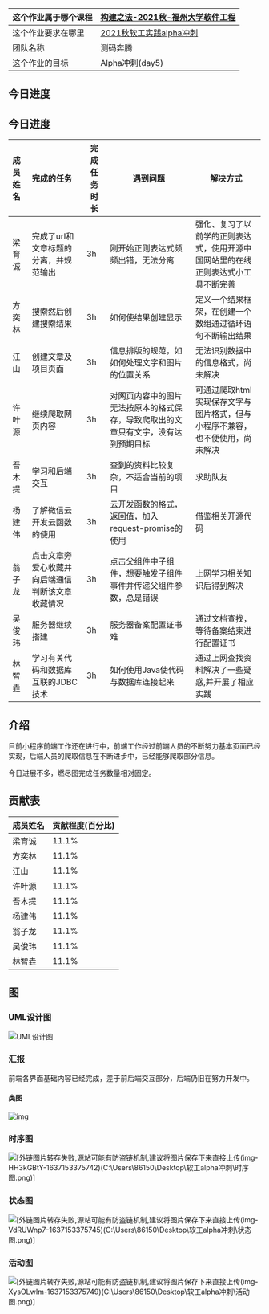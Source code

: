 | 这个作业属于哪个课程 | [构建之法-2021秋-福州大学软件工程](https://bbs.csdn.net/forums/fzuSoftwareEngineering2021) |
| -------------------- | ------------------------------------------------------------ |
| 这个作业要求在哪里   | [2021秋软工实践alpha冲刺](https://bbs.csdn.net/topics/603251837) |
| 团队名称             | 测码奔腾                                                     |
| 这个作业的目标       | Alpha冲刺(day5)                                              |

## 今日进度


## 今日进度

| 成员姓名 | 完成的任务                                       | 完成任务时长 | 遇到问题                                                     | 解决方式                                                     |
| :------- | :----------------------------------------------- | ------------ | ------------------------------------------------------------ | ------------------------------------------------------------ |
| 梁育诚   | 完成了url和文章标题的分离，并规范输出            | 3h           | 刚开始正则表达式频频出错，无法分离                           | 强化、复习了以前学的正则表达式，使用开源中国网站里的在线正则表达式小工具不断完善 |
| 方奕林   | 搜索然后创建搜索结果                             | 3h           | 如何使结果创建显示                                           | 定义一个结果框架，在创建一个数组通过循环语句不断输出结果     |
| 江山     | 创建文章及项目页面                               | 3h           | 信息排版的规范，如如何处理文字和图片的位置关系               | 无法识别数据中的信息格式，尚未解决                           |
| 许叶源   | 继续爬取网页内容                                 | 3h           | 对网页内容中的图片无法按原本的格式保存，导致爬取出的文章只有文字，没有达到预期目标 | 可通过爬取html实现保存文字与图片格式，但与小程序不兼容，也不便使用，尚未解决 |
| 吾木提   | 学习和后端交互                                   | 3h           | 查到的资料比较复杂，不适合当前的项目                         | 求助队友                                                     |
| 杨建伟   | 了解微信云开发云函数的使用                       | 3h           | 云开发函数的格式，返回值，加入request-promise的使用          | 借鉴相关开源代码                                             |
| 翁子龙   | 点击文章旁爱心收藏并向后端通信判断该文章收藏情况 | 3h           | 点击父组件中子组件，想要触发子组件事件并传递父组件参数，总是错误 | 上网学习相关知识后得到解决                                   |
| 吴俊玮   | 服务器继续搭建                                   | 3h           | 服务器备案配置证书难                                         | 通过文档查找，等待备案结束进行配置证书                       |
| 林智垚   | 学习有关代码和数据库互联的JDBC技术               | 3h           | 如何使用Java使代码与数据库连接起来                           | 通过上网查找资料解决了一些疑惑,并开展了相应实践              |

## 介绍

目前小程序前端工作还在进行中，前端工作经过前端人员的不断努力基本页面已经实现，后端人员的爬取信息在不断进步中，已经能够爬取部分信息。

今日进展不多，燃尽图完成任务数量相对固定。


## 贡献表

| 成员姓名 | 贡献程度(百分比) |
| :------- | :--------------- |
| 梁育诚   | 11.1%            |
| 方奕林   | 11.1%            |
| 江山     | 11.1%            |
| 许叶源   | 11.1%            |
| 吾木提   | 11.1%            |
| 杨建伟   | 11.1%            |
| 翁子龙   | 11.1%            |
| 吴俊玮   | 11.1%            |
| 林智垚   | 11.1%            |

## 图

### UML设计图



![UML设计图](https://img-blog.csdnimg.cn/b86757e33d2a4cf8bf16cd6e1c9a31b8.png?x-oss-process=image/watermark,type_ZHJvaWRzYW5zZmFsbGJhY2s,shadow_50,text_Q1NETiBA5LiJ5Y-3ODg0,size_20,color_FFFFFF,t_70,g_se,x_16)




### 汇报

前端各界面基础内容已经完成，差于前后端交互部分，后端仍旧在努力开发中。

#### 类图                 

![img](https://img-blog.csdnimg.cn/img_convert/21f5533075805c08ee2f5643b176773f.png)        



### 时序图

![\[外链图片转存失败,源站可能有防盗链机制,建议将图片保存下来直接上传(img-HH3kGBtY-1637153375742)(C:\Users\86150\Desktop\软工alpha冲刺\时序图.png)\]](https://img-blog.csdnimg.cn/7d466e2f97674cc6b73e255a41483aea.png?x-oss-process=image/watermark,type_ZHJvaWRzYW5zZmFsbGJhY2s,shadow_50,text_Q1NETiBA5LiJ5Y-3ODg0,size_20,color_FFFFFF,t_70,g_se,x_16)


### 状态图

![\[外链图片转存失败,源站可能有防盗链机制,建议将图片保存下来直接上传(img-VdRUWnp7-1637153375745)(C:\Users\86150\Desktop\软工alpha冲刺\状态图.png)\]](https://img-blog.csdnimg.cn/28294615e346449ebdf7c0e85b9eb94f.png?x-oss-process=image/watermark,type_ZHJvaWRzYW5zZmFsbGJhY2s,shadow_50,text_Q1NETiBA5LiJ5Y-3ODg0,size_20,color_FFFFFF,t_70,g_se,x_16)


### 活动图

![\[外链图片转存失败,源站可能有防盗链机制,建议将图片保存下来直接上传(img-XysOLwIm-1637153375749)(C:\Users\86150\Desktop\软工alpha冲刺\活动图.png)\]](https://img-blog.csdnimg.cn/453e90ba83c84f5ba3fa24bcbcf9779f.png?x-oss-process=image/watermark,type_ZHJvaWRzYW5zZmFsbGJhY2s,shadow_50,text_Q1NETiBA5LiJ5Y-3ODg0,size_20,color_FFFFFF,t_70,g_se,x_16)